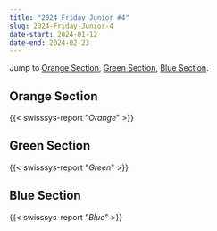 ```yaml
---
title: "2024 Friday Junior #4"
slug: 2024-Friday-Junior-4
date-start: 2024-01-12
date-end: 2024-02-23
---
```


Jump to [Orange Section](#orange-section),
[Green Section](#green-section),
[Blue Section](#blue-section).

## Orange Section
{{< swisssys-report "*Orange*" >}}

## Green Section
{{< swisssys-report "*Green*" >}}

## Blue Section
{{< swisssys-report "*Blue*" >}}



